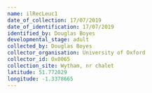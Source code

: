 ```yaml
---
name: ilRecLeuc1
date_of_collection: 17/07/2019
date_of_identification: 17/07/2019
identified_by: Douglas Boyes
developmental_stage: adult
collected_by: Douglas Boyes
collector_organisation: University of Oxford
collector_id: Ox0065
collection_site: Wytham, nr chalet
latitude: 51.772029
longitude: -1.3378665
---
```

